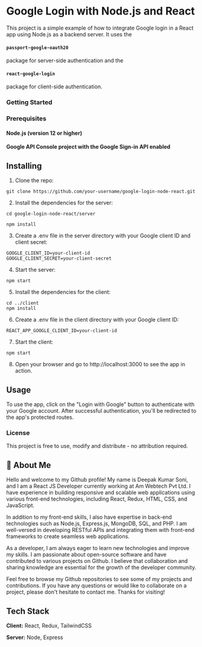 
# Google Login with Node.js and React

This project is a simple example of how to integrate Google login in a React app using Node.js as a backend server. It uses the 

#### `passport-google-oauth20` 
package for server-side authentication and the 
#### `react-google-login`

package for client-side authentication.

### Getting Started

### Prerequisites

#### Node.js (version 12 or higher)

#### Google API Console project with the Google Sign-in API enabled

## Installing

1. Clone the repo:

```git clone https://github.com/your-username/google-login-node-react.git```

2. Install the dependencies for the server:
```
cd google-login-node-react/server

npm install
```

3. Create a .env file in the server directory with your Google client ID and client secret:

```
GOOGLE_CLIENT_ID=your-client-id
GOOGLE_CLIENT_SECRET=your-client-secret
```
4. Start the server:

```npm start```

5. Install the dependencies for the client:

```
cd ../client
npm install
```

6. Create a .env file in the client directory with your Google client ID:

```REACT_APP_GOOGLE_CLIENT_ID=your-client-id```

7. Start the client:

```npm start```

8. Open your browser and go to http://localhost:3000 to see the app in action.

## Usage

To use the app, click on the "Login with Google" button to authenticate with your Google account. After successful authentication, you'll be redirected to the app's protected routes.


### License

This project is free to use, modify and distribute - no attribution required.





## 🚀 About Me

Hello and welcome to my Github profile! My name is Deepak Kumar Soni, and I am a React JS Developer currently working at Am Webtech Pvt Ltd. I have experience in building responsive and scalable web applications using various front-end technologies, including React, Redux, HTML, CSS, and JavaScript.

In addition to my front-end skills, I also have expertise in back-end technologies such as Node.js, Express.js, MongoDB, SQL, and PHP. I am well-versed in developing RESTful APIs and integrating them with front-end frameworks to create seamless web applications.

As a developer, I am always eager to learn new technologies and improve my skills. I am passionate about open-source software and have contributed to various projects on Github. I believe that collaboration and sharing knowledge are essential for the growth of the developer community.

Feel free to browse my Github repositories to see some of my projects and contributions. If you have any questions or would like to collaborate on a project, please don't hesitate to contact me. Thanks for visiting!




## Tech Stack

**Client:** React, Redux, TailwindCSS

**Server:** Node, Express

